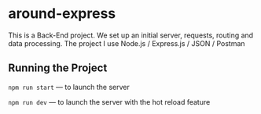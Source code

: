 # around-express

This is a Back-End project. We set up an initial server, requests, routing and data processing.
The project I use Node.js / Express.js / JSON / Postman

## Running the Project

`npm run start` — to launch the server

`npm run dev` — to launch the server with the hot reload feature
